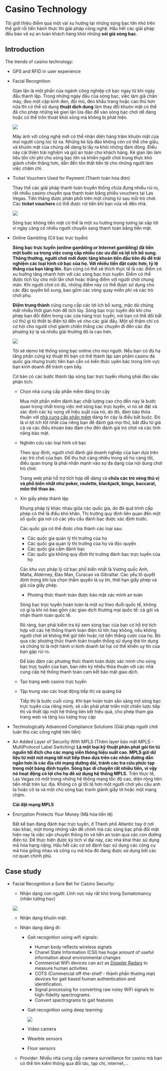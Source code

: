 # Casino Technology
Tôi giới thiệu điểm qua một vài xu hướng tại những sòng bạc lớn nhỏ trên thế giới rồi tiến hành thực thi giải pháp công nghệ. Hầu hết các giải pháp đều bảo vệ sự an toàn khách hàng khỏi những **sói già sòng bạc**. 

## Introduction

The trends of casino technology:
+ GPS and RFID in user experience
+ Facial Recognition
  
  Gian lận là một phần của ngành công nghiệp cờ bạc ngay từ khi ngày đầu thành lập. Trong những ngày đầu của sòng bạc, việc làm giả chân mày, đeo một cặp kính đen, đội mũ, đeo khẩu trang hoặc cao thủ hơn nữa thì có thể sử dụng **thuật dịch dung** làm thay đổi khuôn mặt có thể đã cho phép những kẻ gian lận lừa đảo để vào sòng bạc chơi dễ dàng hoặc có thể trốn thoát khỏi sòng mà không bị phát hiện.

  ![](http://s3img.vcdn.vn/123phim/2016/01/bon-ong-hoang-phong-ve-cung-xuat-hien-trong-bom-tan-tet-than-tai-3-14531873648147.jpg)

  Máy ảnh với công nghệ mới có thể nhận diện hàng trăm khuôn mặt của mọi người cùng lúc từ xa. Những kẻ lừa đảo không còn có thể che giấu, và khuôn mặt của chúng dễ dàng bị lấy ra khỏi những đám đông. Điều này cải thiện trải nghiệm và giữ an toàn cho khách hàng. Kẻ gian lận làm tiêu tốn chi phí cho sòng bạc lớn và khiến người chơi trung thực khó giành chiến thắng hơn, dẫn đến tổn thất tiền tệ cho những người làm việc chăm chỉ.

+ Ticket Vouchers Used for Payment (Thanh toán hóa đơn)
  
  Thay thế các giải pháp thanh toán truyền thống chứa đựng nhiều rủi ro, rất nhiều casino chuyển qua thanh toán bằng phiếu vouchers tại Las Vegas. Tiền thắng được phân phối trên một chứng từ sau mỗi trò chơi. Các **ticket vouchers** có thể được rút tiền khi bạn vừa về đến nhà. 

  ![](https://znews-photo.zadn.vn/w660/Uploaded/rdsyy/2017_09_05/15338789_388867278119649_2210523371709470777_n768x511.jpg)

   Sòng bạc không tiền mặt có thể là một xu hướng trong tương lai sắp tới vì ngày càng có nhiều người chuyển sang thanh toán bằng tiền mặt.
+ Online Gambling (Cờ bạc trực tuyến)
  
  **Sòng bạc trực tuyến (online gambling or Internet gambling) đã tiến một bước xa trong việc cung cấp nhiều các ưu đãi và lợi ích bổ sung. Thông thường, người chơi mới được tặng khoản tiền đầu tiên đủ để trải nghiệm các loại hình cờ bạc của họ. Với nhiều tiền đặt cược hơn, tỷ lệ thắng của bạn tăng lên.** Bạn cũng có thể sẽ thích thực tế là các điểm có xu hướng tăng nhanh hơn với các sòng bạc trực tuyến. Điểm có thể được tích lũy cho mỗi lần chơi hoặc thắng điểm với người chơi chung màn. Khi người chơi có đủ, những điểm này có thể được sử dụng cho các đặc quyền bổ sung, bao gồm các vòng quay miễn phí và các trò chơi phụ.

  **Điểm trung thành** cũng cung cấp các lợi ích bổ sung, mặc dù chúng mất nhiều thời gian hơn để tích lũy. Sòng bạc trực tuyến đôi khi cho phép bạn đổi điểm trong các cửa hàng trực tuyến, nơi bạn có thể đổi bất cứ thứ gì từ thiết bị điện tử đến vé cho các giải đấu. Một số thậm chí có cơ hội cho người chơi giành chiến thắng các chuyến đi đến các địa phương kỳ lạ và nhiều giải thưởng đô la cao hơn.
  
  ![](https://66.media.tumblr.com/cc31f5e7c45e30f39a4f577227a77841/tumblr_inline_pd3qhl4pvI1w5rd4c_540.jpg)
  
  Tôi sẽ demo hệ thống sòng bạc online cho mọi người. Nếu bạn có đủ hạ tầng phần cứng kỹ thuật thì bạn có thể thành lập sản phẩm casino đa quốc gia nhưng trước tiên bạn cần có kiến thức uyên bác trong lĩnh vực bạn kinh doanh để tránh cạm bẫy.
  
  Cơ bản có các bước thành lập sòng bạc trực tuyến nhưng phải đào sâu phân tích:
  + Chọn nhà cung cấp phần mềm đáng tin cậy
  
    Mua một phần mềm đánh bạc chất lượng cao cho đến nay là bước quan trọng nhất trong việc mở sòng bạc trực tuyến, vì nó sẽ đặt và xác định các kỳ vọng về hiệu suất của nó, do đó, đảm bảo thỏa thuận với [nhà cung cấp phần mềm](https://www.softgamings.com/online-gambling-software-providers/) đáng tin cậy là điều bắt buộc. Đó là vì lợi ích tốt nhất của riêng bạn để đánh giá mọi thứ, bắt đầu từ giá cả và các điều khoản bảo đảm cho đến đánh giá trò chơi và các tính năng bảo mật.

  + Nghiên cứu các loại hình cờ bạc
  
    Theo quy định, người chơi đánh giá doanh nghiệp của bạn dựa trên các trò chơi của bạn. Để thu hút càng nhiều trong số họ càng tốt, điều quan trọng là phải nhấn mạnh vào sự đa dạng của nội dung chơi trò chơi.
    
    Trang web phải hỗ trợ tích hợp dễ dàng và **chứa các trò xèng thú vị và phổ biến nhất như poker, roulette, blackjack, bingo, baccarat, môn thể thao ảo.**

  + Xin giấy phép thành lập
  
    Khung pháp lý khác nhau giữa các quốc gia, do đó quá trình cấp phép có thể là điều khó khăn. Thị trường quy định liên quan đến một số quốc gia nơi có các yêu cầu đánh bạc được xác định trước.
  
    Các quốc gia có thể được chia thành các loại sau:
    + Các quốc gia quản lý thị trường của họ
    + Các quốc gia quản lý thị trường của họ và độc quyền
    + Các quốc gia cấm đánh bạc
    + Các quốc gia không quy định thị trường đánh bạc trực tuyến của họ
  
    Các khu vực pháp lý cờ bạc phổ biến nhất là Vương quốc Anh, Malta, Alderney, Đảo Man, Curacao và Gibraltar. Các yếu tố quyết định trong khi lựa chọn thẩm quyền là uy tín, thời hạn giấy phép và giá của giấy phép.

    + Phương thức thanh toán được bảo mật xác minh an toàn
  
    Sòng bạc trực tuyến hoàn toàn là một sự theo đuổi quốc tế, không có gì lạ khi nó bao gồm các giao dịch thương mại quốc tế: cả gửi và nhận thanh toán quốc tế.
  
    Rõ ràng, bạn phải kiểm tra kỹ xem sòng bạc của bạn có hỗ trợ tích hợp với các hệ thống thanh toán điện tử lớn hay không, nếu không người chơi sẽ không thể gửi tiền hoặc rút tiền thắng cược của họ. Bỏ qua các phương thức thanh toán truyền thống sử dụng thẻ tín dụng và chứng từ là một hành vi kinh doanh tai hại có thể khiến uy tín của bạn gặp rủi ro.

    Để bảo đảm các phương thức thanh toán được xác minh cho sòng bạc trực tuyến của bạn, bạn nên ký nhiều thỏa thuận với các nhà cung cấp hệ thống thanh toán cam kết bảo mật giao dịch.

  + Tạo trang web casino trực tuyến
  + Tập trung vào các hoạt động tiếp thị và quảng bá
  
    Tiếp thị là bước cuối cùng. Khi bạn hoàn toàn sẵn sàng mở sòng bạc trực tuyến của riêng mình, sẽ cần phải phát triển một chiến lược tiếp thị và thiết lập một hệ thống liên kết hiệu quả, cho phép tham gia trang web và tăng lưu lượng truy cập

+ Technologically Advanced Compliance Solutions (Giải pháp người chơi tuân thủ các công nghệ tiên tiến)
+ An Added Layer of Security With MPLS (Thêm layer bảo mật MPLS - MultiProtocol Label Switching)
  **Là một loại kỹ thuật phân phát gói tin từ nguồn tới đích cho các mạng viễn thông hiệu suất cao. MPLS gửi dữ liệu từ một nút mạng tới nút tiếp theo dựa trên các nhãn đường dẫn ngắn hơn là các địa chỉ mạng dường dài, tránh các tra cứu phức tạp trong một bảng định tuyến. Sòng bạc di chuyển rất nhiều tiền, vì vậy nó hoạt động có lợi cho họ để sử dụng hệ thống MPLS.** Trên thực tế, Las Vegas có một trong những hệ thống mạng tốc độ cao, diện rộng tiên tiến nhất trên lục địa. Không có gì tồi tệ hơn một người chơi yêu cầu anh ta hoặc cô ta và một chủ sòng bạc tranh giành giấy tờ hoặc một mạng chậm. 
  
  **Cài đặt mạng MPLS**

+ Encryption Protects Your Money (Mã hóa tiền tệ)

  Bất kể bạn đang đánh bạc trực tuyến, ở Thành phố Atlantic hay ở nơi nào khác, một trong những vấn đề chính mà các sòng bạc phải đối mặt hiện nay là việc vận chuyển thông tin và tiền an toàn qua các con đường điện tử. Để thực hiện được kỳ tích vĩ đại này, các nhà khai thác sử dụng mã hóa hạng nặng. Hầu hết các cơ sở đánh bạc sử dụng các công cụ mã hóa giống nhau và công cụ mã hóa đó đang được sử dụng bởi các cơ quan chính phủ.

## Case study
+ Facial Recognition a Sure Bet for Casino Security:
  + Nhận dạng con người: Lĩnh vực này rất khó trong Somatomancy (nhân tướng học) 
  
  ![](https://lh3.googleusercontent.com/ka4fmhK6qA7IP9KfAsOdnkSuUEh2Bx8VSENhksY_zfDJXRHgSQnZB4HzGaLrH_x_IZt7uuRpq_AfpLcg5VdSJPRddBZL2vjYVd9BI3b0irvSyyTgeB0K6_nO6F4exOI2zrpW3TjowkaEoRRcaYrKooXyRgZk4mrxQz-w_gjWTSxU9UGuI_w3r7zom8cKKDkkp1gp-H4a_ch_Ztpt5nakwzEDMO5MqtAaJH4TBer_KdUC-G9yJSertryzK2MYQxiK46uajbQBfdFxkIb0gYTNhJlbVc3Np_JZX0B28GD7w9ojgiH_rIWcQ8dyGMzvAvbb2JgN1qqKHYgdEDY02EkKPejHmUSwfzBX4Lm6ycIbHBzJH-6GpLomek_LV1Jwwxa_jaNA-tSa4o6Uza_50tnelmvQVx4jPLNXTClQ8lWsh9HRwJr9taEqDF5OVFO304GUvx92dqkbMfltlqdNxadNyQmDUBavEX2DZdInMdQxl1D43uAbfTs8c893ni6Ty4bSf_dOi6CLurXVM1KN-tClH8SP671-nJPPqd86wco1fqmGjCV7qYkP7BwR3t96N-yZfV2QzCp0jgNLXzSmDKCpF1zXlDDwWQmzQuJSI2c0hvtLozUEWBBeFP7fb9YdkRrMKYErigY7CpCeaRAglzFCRthTHwAHrWtTv-T0sd-XADUzcCir-vbC4PttLa8e6dMBCMRjciQtc-pH-oPBGw=w506-h295-no)
  
  + Nhận dạng khuôn mặt:
    
  + Nhận dạng dáng đi:
    + Gait recognition using wifi signals: 
      + Human body reflects wireless signals
      + Chanel State Information (CSI) has huge amount of useful information about environmental changes
      + Commercial WiFi devices can act as [Doppler Radars](https://en.wikipedia.org/wiki/Doppler_radar) to measure human activities
      + COTS (Commercial off-the-shelf - thành phần thương mại) devices for gait based human authentication and identification.
      + Signal processing for converting raw noisy WiFi signals to high-fidelity spectrograms.
      + Convert spectrograms to gait features
    + Gait recognition using deep learning:
      
      ![](https://lh3.googleusercontent.com/uBPFihR3gagkGod19hGMaDE62SBh-4wjeaSMkGFpv24tSgEm9xktcnL0BQH6v9TVQzhlBb39XiRRd8A3is5Cza7ldgcYlwjS1HeAageHJiWStj-6TIjIh34XLBho4-GdIhO1FN-be9dtnMoyB1TDKYYNZtwj-jR_c5aubr7Suy_TVXqetQlR0IntiazfphKnI6WoYNa5BlTGxO6UKOQh894ORphpr8c4H1a6-eqK9mMoMO9xj1V7fuDV1017-npleXRZ_FV5fKVxhalfN7wkIKJNN9lhdn-tYV_lxzRKr1XtyMLiPqt_EhRUgIlDcxF4h2Dh7xxuyvdvZO32dvWcdlzpQwK50-wRm_Wa0XioqC2aR9Dz7a4yGwtobjbAoq5iMoaoPTx35zo7H9oILclnxmUY81oyU81YLedEC6GGM4-lAhLprOYiLQ210of-3spSYJCT_KDHZHe3LSovmqkL91c0Mqx1qllPJnje8SPrYfw7TlkvsXnVeWx4n7r7bN9idcd5UMSQxm_ykxn-XxQIY8V_uy9TYPLVWAsNiS6V-YS6G_sK4I1-pUqIBbmwSNTjkP9HfoCBbTIT5UQoDNUYHW6lRJKQjG_7TJ9vV-8x9SoDcIoiVR1WtjufD95L_Z0AlDg1Eufr3vfC3cHoi6bZdVffh7p2lSL26AI7fF_fF6vb94jjlsDW27qzChwM0vbV80OeLiEYNdQ84R-r3Q=w662-h642-no)
      
    + Video camera
    + Wearble sensors
    + Floor sensors
  + Provider: Nhiều nhà cung cấp camera surveillance for casino mà bạn có thể tìm kiếm thông qua đối tác, tạp chí, internet,...
